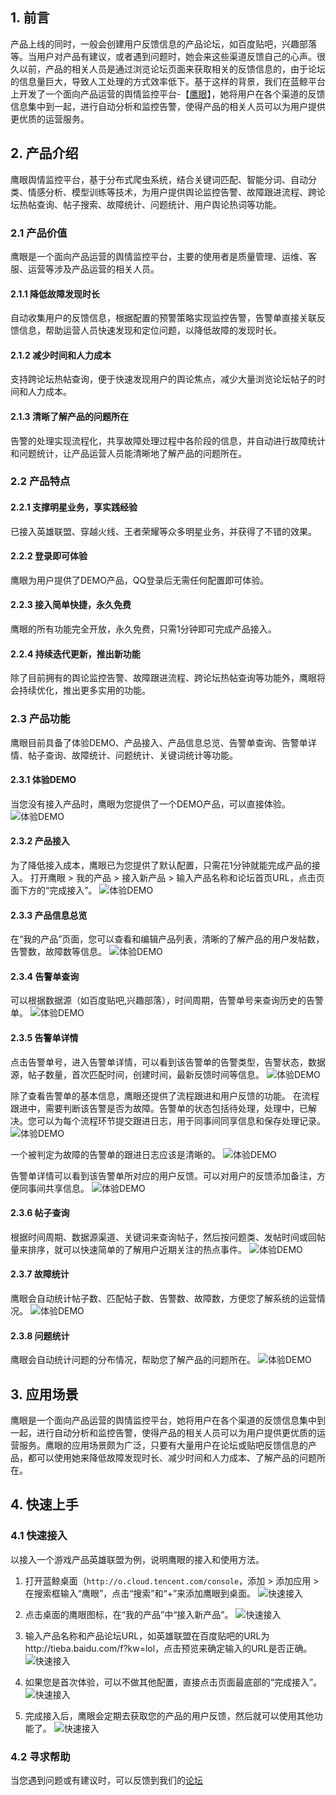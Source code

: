 ## 1. 前言 
产品上线的同时，一般会创建用户反馈信息的产品论坛，如百度贴吧，兴趣部落等。当用户对产品有建议，或者遇到问题时，她会来这些渠道反馈自己的心声。很久以前，产品的相关人员是通过浏览论坛页面来获取相关的反馈信息的，由于论坛的信息量巨大，导致人工处理的方式效率低下。基于这样的背景，我们在蓝鲸平台上开发了一个面向产品运营的舆情监控平台-【[鹰眼](http://o.qcloud.com/console?app=eagle-eye)】，她将用户在各个渠道的反馈信息集中到一起，进行自动分析和监控告警，使得产品的相关人员可以为用户提供更优质的运营服务。
## 2. 产品介绍
鹰眼舆情监控平台，基于分布式爬虫系统，结合关键词匹配、智能分词、自动分类、情感分析、模型训练等技术，为用户提供舆论监控告警、故障跟进流程、跨论坛热帖查询、帖子搜索、故障统计、问题统计、用户舆论热词等功能。
### 2.1 产品价值
鹰眼是一个面向产品运营的舆情监控平台，主要的使用者是质量管理、运维、客服、运营等涉及产品运营的相关人员。
#### 2.1.1 降低故障发现时长
自动收集用户的反馈信息，根据配置的预警策略实现监控告警，告警单直接关联反馈信息，帮助运营人员快速发现和定位问题，以降低故障的发现时长。
#### 2.1.2 减少时间和人力成本
支持跨论坛热帖查询，便于快速发现用户的舆论焦点，减少大量浏览论坛帖子的时间和人力成本。
#### 2.1.3 清晰了解产品的问题所在
告警的处理实现流程化，共享故障处理过程中各阶段的信息，并自动进行故障统计和问题统计，让产品运营人员能清晰地了解产品的问题所在。
### 2.2 产品特点
#### 2.2.1 支撑明星业务，享实践经验
已接入英雄联盟、穿越火线、王者荣耀等众多明星业务，并获得了不错的效果。
#### 2.2.2 登录即可体验
鹰眼为用户提供了DEMO产品，QQ登录后无需任何配置即可体验。
#### 2.2.3 接入简单快捷，永久免费
鹰眼的所有功能完全开放，永久免费，只需1分钟即可完成产品接入。
#### 2.2.4 持续迭代更新，推出新功能
除了目前拥有的舆论监控告警、故障跟进流程、跨论坛热帖查询等功能外，鹰眼将会持续优化，推出更多实用的功能。

### 2.3 产品功能
鹰眼目前具备了体验DEMO、产品接入、产品信息总览、告警单查询、告警单详情、帖子查询、故障统计、问题统计、关键词统计等功能。
#### 2.3.1 体验DEMO
当您没有接入产品时，鹰眼为您提供了一个DEMO产品，可以直接体验。
![体验DEMO](https://mc.qcloudimg.com/static/img/ab81d96be707f304edb650195fd161d5/1.jpg)

#### 2.3.2 产品接入
为了降低接入成本，鹰眼已为您提供了默认配置，只需花1分钟就能完成产品的接入。
打开鹰眼 > 我的产品 > 接入新产品 > 输入产品名称和论坛首页URL，点击页面下方的“完成接入”。
![体验DEMO](https://mc.qcloudimg.com/static/img/118aeae8e986ef1f6c39a75a07ebf013/2.jpg) 

#### 2.3.3 产品信息总览
在“我的产品”页面，您可以查看和编辑产品列表，清晰的了解产品的用户发帖数，告警数，故障数等信息。
![体验DEMO](https://mc.qcloudimg.com/static/img/3962649329b13825634e2ab12d25fc2f/3.jpg) 

#### 2.3.4 告警单查询
可以根据数据源（如百度贴吧,兴趣部落），时间周期，告警单号来查询历史的告警单。
![体验DEMO](https://mc.qcloudimg.com/static/img/2998e7e22bbd567d19f1e932f64963c5/4.jpg) 

#### 2.3.5 告警单详情
点击告警单号，进入告警单详情，可以看到该告警单的告警类型，告警状态，数据源，帖子数量，首次匹配时间，创建时间，最新反馈时间等信息。
![体验DEMO](https://mc.qcloudimg.com/static/img/4aa82de1b2506ad51b48938e7f604e59/5.jpg) 

除了查看告警单的基本信息，鹰眼还提供了流程跟进和用户反馈的功能。
在流程跟进中，需要判断该告警是否为故障。告警单的状态包括待处理，处理中，已解决。您可以为每个流程环节提交跟进日志，用于同事间同享信息和保存处理记录。
![体验DEMO](https://mc.qcloudimg.com/static/img/b9f8310d2f145a0633e5efd5b3003ec1/6.jpg) 

一个被判定为故障的告警单的跟进日志应该是清晰的。
![体验DEMO](https://mc.qcloudimg.com/static/img/b0a25407340589f148d031e8a1a2a03b/7.jpg) 

告警单详情可以看到该告警单所对应的用户反馈。可以对用户的反馈添加备注，方便同事间共享信息。
![体验DEMO](https://mc.qcloudimg.com/static/img/7e483d600b45f80fe5da7dd45f093de0/8.jpg) 

#### 2.3.6 帖子查询
根据时间周期、数据源渠道、关键词来查询帖子，然后按问题类、发帖时间或回帖量来排序，就可以快速简单的了解用户近期关注的热点事件。
![体验DEMO](https://mc.qcloudimg.com/static/img/c06752bb42447a0d0e615e63b40badf7/9.jpg) 

#### 2.3.7 故障统计
鹰眼会自动统计帖子数、匹配帖子数、告警数、故障数，方便您了解系统的运营情况。
![体验DEMO](https://mc.qcloudimg.com/static/img/640a2c45d742679a52340d19a0e5dda5/10.jpg) 

#### 2.3.8 问题统计
鹰眼会自动统计问题的分布情况，帮助您了解产品的问题所在。
![体验DEMO](https://mc.qcloudimg.com/static/img/dbf94dbc1f5eb442fc74920aac5fa698/11.jpg) 

## 3. 应用场景
鹰眼是一个面向产品运营的舆情监控平台，她将用户在各个渠道的反馈信息集中到一起，进行自动分析和监控告警，使得产品的相关人员可以为用户提供更优质的运营服务。鹰眼的应用场景颇为广泛，只要有大量用户在论坛或贴吧反馈信息的产品，都可以使用她来降低故障发现时长、减少时间和人力成本、了解产品的问题所在。
## 4. 快速上手
### 4.1 快速接入
以接入一个游戏产品英雄联盟为例，说明鹰眼的接入和使用方法。

1. 打开蓝鲸桌面（`http://o.cloud.tencent.com/console`，添加 > 添加应用 > 在搜索框输入“鹰眼”，点击“搜索”和“+”来添加鹰眼到桌面。 
![快速接入](https://mc.qcloudimg.com/static/img/0a2247051c194a1d4c40d5fc610954c4/411.jpg) 

2. 点击桌面的鹰眼图标，在“我的产品”中“接入新产品”。 
![快速接入](https://mc.qcloudimg.com/static/img/c254ec14527e8f993bbc980f81313a69/412.jpg) 
 
3. 输入产品名称和产品论坛URL，如英雄联盟在百度贴吧的URL为http://tieba.baidu.com/f?kw=lol，点击预览来确定输入的URL是否正确。
![快速接入](https://mc.qcloudimg.com/static/img/062d6952e0e3fef0b225ca2fc1f43b08/413.jpg) 
 
4. 如果您是首次体验，可以不做其他配置，直接点击页面最底部的“完成接入”。
![快速接入](https://mc.qcloudimg.com/static/img/85eab9d2a9081cff91be9d32573deb71/414.jpg) 
 
5. 完成接入后，鹰眼会定期去获取您的产品的用户反馈，然后就可以使用其他功能了。
![快速接入](https://mc.qcloudimg.com/static/img/a7c3cd26a0f8d574ced9dbda3140296d/415.jpg) 

### 4.2 寻求帮助
当您遇到问题或有建议时，可以反馈到我们的[论坛](http://bbs.bk.tencent.com/forum.php?mod=forumdisplay&fid=60)





